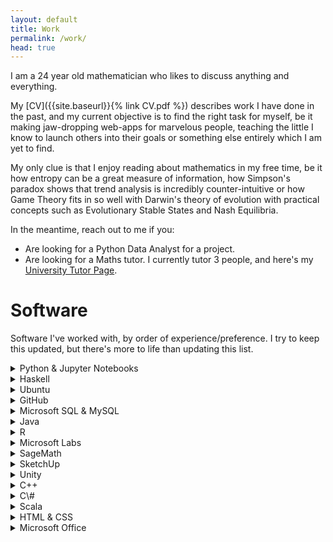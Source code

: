 ```yaml
---
layout: default
title: Work
permalink: /work/
head: true
---
```


I am a 24 year old mathematician who likes to discuss anything and everything.

My [CV]({{site.baseurl}}{% link CV.pdf %}) describes work I have done in the past, and my current objective is to find the right task for myself, be it making jaw-dropping web-apps for marvelous people, teaching the little I know to launch others into their goals or something else entirely which I am yet to find.

My only clue is that I enjoy reading about mathematics in my free time, be it how entropy can be a great measure of information, how Simpson's paradox shows that trend analysis is incredibly counter-intuitive or how Game Theory fits in so well with Darwin's theory of evolution with practical concepts such as Evolutionary Stable States and Nash Equilibria.

<!--
{% include work_experience.html %}
-->

In the meantime, reach out to me if you:
- Are looking for a Python Data Analyst for a project.
- Are looking for a Maths tutor. I currently tutor 3 people, and here's my [University Tutor Page](http://universitytutor.com/tutors/944174).


# Software

Software I've worked with, by order of experience/preference. I try to keep this updated, but there's more to life than updating this list.

<details><summary>Python & Jupyter Notebooks</summary>
<br>
This is my preferred language, having used it the most for the past 3 years. I´ve worked with Pandas for database management, scikit-learn for implementing Machine Learning algorithms and matplotlib for presenting the results. I have also tested many minor algorithms for simpler problems.<br></details>

<details><summary>Haskell</summary>
<br>
It was the main language used for a Functional Analysis course I took in 2014. Even though I haven´t used it since 2014, I enjoyed how similar it is to math in its functional approach. It was more intuitive to code than any other language I've used, including Python.<br></details>

<details><summary>Ubuntu</summary>
<br>
I've used it as my OS for 6 years now. I am impressed by how user friendly it is, given the initial goal by Linus of making a coder friendly OS.<br></details>

<details><summary>GitHub</summary>
<br>
Everyone uses it nowadays. Or GitLab. Or Bitbucket.<br></details>

<details><summary>Microsoft SQL & MySQL</summary>
<br>
For specific needs you might prefer other technologies, but I find these to be a good starting place or any company to manage their DBs. Anything but CSVs and flatfiles.<br></details>

<details><summary>Java</summary>
<br>
Used it briefly at LTP Labs for an agency based model project.<br></details>

<details><summary>R</summary>
<br>
Used it to quickly test different Machine Learning algorithms, so that I could understand the performance before implementing anything. Not my language of choice, but I can't argue with how incredibly fast it was to prototype.<br></details>

<details><summary>Microsoft Labs</summary>
<br>
Used it for the same reason as R. It is a surprisingly intuitive out of the box tool to use.<br></details>

<details><summary>SageMath</summary>
<br>
It was needed for the Elliptic Curves Project at Oxford University during the Summer of 2016. I was impressed by the simplicity of the code needed to work with intrincate mathematical objects (namely elliptic curves over arbitrary rings, which I used extensively). On a side note Mathematica and SageMath are really interesting for their ability to do symbolic algebra calculations (which also helps when trying to avoid errors in numerical calculations).<br></details>

<details><summary>SketchUp</summary>
<br>
Spent a lot of time building up models during highschool. Fun days.<br></details>

<details><summary>Unity</summary>
<br>
I've played around it during a Workshop organized by the Computer Science group at Porto's University. It is a surprisingly straighforward tool to use.<br></details>

<details><summary>C++</summary>
<br>
I have used Python since I started my Maths degree, but before that I used to play with C++ a lot. I eventually changed to Python since most of my current coding does not require the speed C++ gives, and Python is a lot faster to code.<br></details>

<details><summary>C\#</summary>
<br>
Used it for 2 G-Research competitions, one in Oxford and one in London (both of these were 1 day events). It is also essential for any non-trivial use of Unity's game development software.<br></details>

<details><summary>Scala</summary>
<br>
Was the language used for the <i>Imperative Programming</i> and <i>Design & Analysis of Algorithms</i> classes I took in 2014. Cool course, but not so cool language.<br></details>

<details><summary>HTML & CSS</summary>
<br>
I used it for this website, which is work in progress. There is also some Ruby and Jekyll to this, but I´ve mostly edited snippets of code in the web. It got things done.<br></details>

<details><summary>Microsoft Office</summary>
<br>
I´ve used Microsoft Excel to build a ruin theory model based on a Poisson Distribution, compound with a Normal Distribution.<br></details>